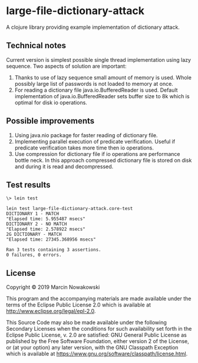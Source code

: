 # large-file-dictionary-attack

A clojure library providing example implementation of dictionary attack.

## Technical notes

Current version is simplest possible single thread implementation using lazy sequence. Two aspects of solution are important:
1. Thanks to use of lazy sequence small amount of memory is used. Whole possibly large list of passwords is not loaded to memory at once. 
1. For reading a dictionary file java.io.BufferedReader is used. Default implementation of java.io.BufferedReader sets buffer size to 8k which is optimal for disk io operations.

## Possible improvements

1. Using java.nio package for faster reading of dictionary file. 
1. Implementing parallel execution of predicate verification. Useful if predicate verification takes more time then io operations.
1. Use compression for dictionary file if io operations are performance bottle neck. In this approach compressed dictionary file is stored on disk and during it is read and decompressed.

## Test results

```
\> lein test

lein test large-file-dictionary-attack.core-test
DICTIONARY 1 - MATCH
"Elapsed time: 5.955487 msecs"
DICTIONARY 2 - NO MATCH
"Elapsed time: 2.578922 msecs"
2G DICTIONARY - MATCH
"Elapsed time: 27345.368956 msecs"

Ran 3 tests containing 3 assertions.
0 failures, 0 errors.
```

## License

Copyright © 2019 Marcin Nowakowski

This program and the accompanying materials are made available under the
terms of the Eclipse Public License 2.0 which is available at
http://www.eclipse.org/legal/epl-2.0.

This Source Code may also be made available under the following Secondary
Licenses when the conditions for such availability set forth in the Eclipse
Public License, v. 2.0 are satisfied: GNU General Public License as published by
the Free Software Foundation, either version 2 of the License, or (at your
option) any later version, with the GNU Classpath Exception which is available
at https://www.gnu.org/software/classpath/license.html.
